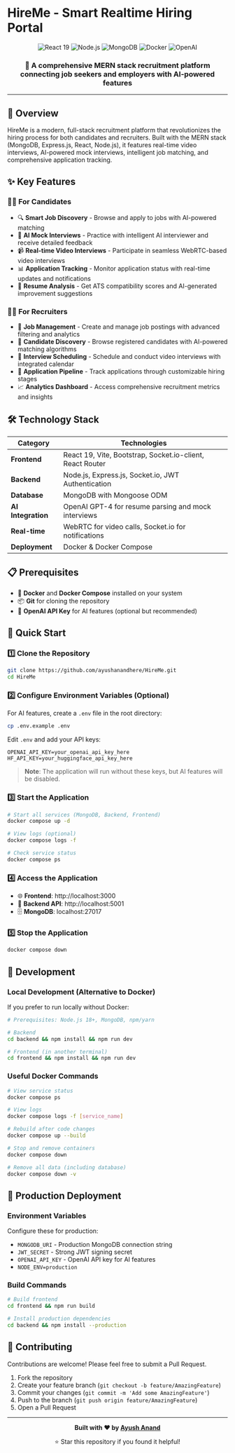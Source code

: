 # HireMe - Smart Realtime Hiring Portal

<div align="center">
  <img src="https://img.shields.io/badge/React-19-61DAFB?style=for-the-badge&logo=react&logoColor=white" alt="React 19" />
  <img src="https://img.shields.io/badge/Node.js-18+-339933?style=for-the-badge&logo=node.js&logoColor=white" alt="Node.js" />
  <img src="https://img.shields.io/badge/MongoDB-4EA94B?style=for-the-badge&logo=mongodb&logoColor=white" alt="MongoDB" />
  <img src="https://img.shields.io/badge/Docker-2496ED?style=for-the-badge&logo=docker&logoColor=white" alt="Docker" />
  <img src="https://img.shields.io/badge/OpenAI-412991?style=for-the-badge&logo=openai&logoColor=white" alt="OpenAI" />
</div>

<div align="center">
  <h3>🚀 A comprehensive MERN stack recruitment platform connecting job seekers and employers with AI-powered features</h3>
</div>

---

## 🌟 Overview

HireMe is a modern, full-stack recruitment platform that revolutionizes the hiring process for both candidates and recruiters. Built with the MERN stack (MongoDB, Express.js, React, Node.js), it features real-time video interviews, AI-powered mock interviews, intelligent job matching, and comprehensive application tracking.

## ✨ Key Features

### 👨‍💼 For Candidates
- 🔍 **Smart Job Discovery** - Browse and apply to jobs with AI-powered matching
- 🤖 **AI Mock Interviews** - Practice with intelligent AI interviewer and receive detailed feedback
- 📹 **Real-time Video Interviews** - Participate in seamless WebRTC-based video interviews
- 📊 **Application Tracking** - Monitor application status with real-time updates and notifications
- 📄 **Resume Analysis** - Get ATS compatibility scores and AI-generated improvement suggestions

### 👩‍💻 For Recruiters
- 💼 **Job Management** - Create and manage job postings with advanced filtering and analytics
- 🎯 **Candidate Discovery** - Browse registered candidates with AI-powered matching algorithms
- 📅 **Interview Scheduling** - Schedule and conduct video interviews with integrated calendar
- 🔄 **Application Pipeline** - Track applications through customizable hiring stages
- 📈 **Analytics Dashboard** - Access comprehensive recruitment metrics and insights

## 🛠️ Technology Stack

| Category | Technologies |
|----------|-------------|
| **Frontend** | React 19, Vite, Bootstrap, Socket.io-client, React Router |
| **Backend** | Node.js, Express.js, Socket.io, JWT Authentication |
| **Database** | MongoDB with Mongoose ODM |
| **AI Integration** | OpenAI GPT-4 for resume parsing and mock interviews |
| **Real-time** | WebRTC for video calls, Socket.io for notifications |
| **Deployment** | Docker & Docker Compose |

## 📋 Prerequisites

- 🐳 **Docker** and **Docker Compose** installed on your system
- 📦 **Git** for cloning the repository
- 🔑 **OpenAI API Key** for AI features (optional but recommended)

## 🚀 Quick Start

### 1️⃣ Clone the Repository
```bash
git clone https://github.com/ayushanandhere/HireMe.git
cd HireMe
```

### 2️⃣ Configure Environment Variables (Optional)

For AI features, create a `.env` file in the root directory:

```bash
cp .env.example .env
```

Edit `.env` and add your API keys:
```env
OPENAI_API_KEY=your_openai_api_key_here
HF_API_KEY=your_huggingface_api_key_here
```

> **Note**: The application will run without these keys, but AI features will be disabled.

### 3️⃣ Start the Application
```bash
# Start all services (MongoDB, Backend, Frontend)
docker compose up -d

# View logs (optional)
docker compose logs -f

# Check service status
docker compose ps
```

### 4️⃣ Access the Application
- 🌐 **Frontend**: http://localhost:3000
- 🔧 **Backend API**: http://localhost:5001
- 🗄️ **MongoDB**: localhost:27017

### 5️⃣ Stop the Application
```bash
docker compose down
```

## 🔧 Development

### Local Development (Alternative to Docker)
If you prefer to run locally without Docker:

```bash
# Prerequisites: Node.js 18+, MongoDB, npm/yarn

# Backend
cd backend && npm install && npm run dev

# Frontend (in another terminal)
cd frontend && npm install && npm run dev
```

### Useful Docker Commands
```bash
# View service status
docker compose ps

# View logs
docker compose logs -f [service_name]

# Rebuild after code changes
docker compose up --build

# Stop and remove containers
docker compose down

# Remove all data (including database)
docker compose down -v
```

## 🚀 Production Deployment

### Environment Variables
Configure these for production:
- `MONGODB_URI` - Production MongoDB connection string
- `JWT_SECRET` - Strong JWT signing secret
- `OPENAI_API_KEY` - OpenAI API key for AI features
- `NODE_ENV=production`

### Build Commands
```bash
# Build frontend
cd frontend && npm run build

# Install production dependencies
cd backend && npm install --production
```

## 🤝 Contributing

Contributions are welcome! Please feel free to submit a Pull Request.

1. Fork the repository
2. Create your feature branch (`git checkout -b feature/AmazingFeature`)
3. Commit your changes (`git commit -m 'Add some AmazingFeature'`)
4. Push to the branch (`git push origin feature/AmazingFeature`)
5. Open a Pull Request

---

<div align="center">
  <p><strong>Built with ❤️ by <a href="https://github.com/ayushanandhere">Ayush Anand</a></strong></p>
  <p>⭐ Star this repository if you found it helpful!</p>
</div>
